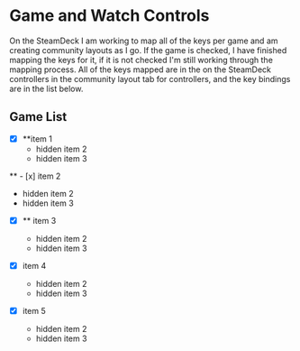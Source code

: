 # Game and Watch Controls

On the SteamDeck I am working to map all of the keys per game and am creating community layouts as I go. If the game is checked, I have finished mapping the keys for it, if it is not checked I'm still working through the mapping process. All of the keys mapped are in the on the SteamDeck controllers in the community layout tab for controllers, and the key bindings are in the list below. 

## Game List

- [x] **item 1
  - hidden item 2
  - hidden item 3

** - [x] item 2
  - hidden item 2
  - hidden item 3

- [x] ** item 3
  - hidden item 2
  - hidden item 3

- [x] item 4
  - hidden item 2
  - hidden item 3

- [x] item 5
  - hidden item 2
  - hidden item 3
